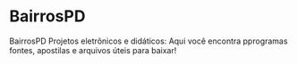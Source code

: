 # BairrosPD
BairrosPD Projetos eletrônicos e didáticos:
Aqui você encontra pprogramas fontes, apostilas e arquivos úteis para baixar!

